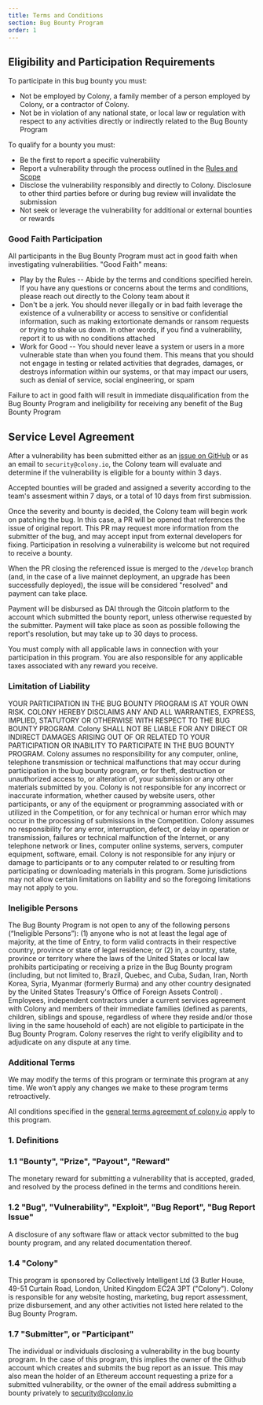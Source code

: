 ```yaml
---
title: Terms and Conditions
section: Bug Bounty Program
order: 1
---
```

## Eligibility and Participation Requirements

To participate in this bug bounty you must:

* Not be employed by Colony, a family member of a person employed by Colony, or a contractor of Colony.
* Not be in violation of any national state, or local law or regulation with respect to any activities directly or indirectly related to the Bug Bounty Program

To qualify for a bounty you must:
* Be the first to report a specific vulnerability
* Report a vulnerability through the process outlined in the [Rules and Scope](link)
* Disclose the vulnerability responsibly and directly to Colony. Disclosure to other third parties before or during bug review will invalidate the submission
* Not seek or leverage the vulnerability for additional or external bounties or rewards

### Good Faith Participation
All participants in the Bug Bounty Program must act in good faith when investigating vulnerabilities. "Good Faith" means:

* Play by the Rules -- Abide by the terms and conditions specified herein. If you have any questions or concerns about the terms and conditions, please reach out directly to the Colony team about it
* Don't be a jerk. You should never illegally or in bad faith leverage the existence of a vulnerability or access to sensitive or confidential information, such as making extortionate demands or ransom requests or trying to shake us down. In other words, if you find a vulnerability, report it to us with no conditions attached
* Work for Good --  You should never leave a system or users in a more vulnerable state than when you found them. This means that you should not engage in testing or related activities that degrades, damages, or destroys information within our systems, or that may impact our users, such as denial of service, social engineering, or spam

Failure to act in good faith will result in immediate disqualification from the Bug Bounty Program and ineligibility for receiving any benefit of the Bug Bounty Program

## Service Level Agreement

After a vulnerability has been submitted either as an [issue on GitHub](https://github.com/JoinColony/colonyNetwork/issues) or as an email to `security@colony.io`, the Colony team will evaluate and determine if the vulnerability is eligible for a bounty within 3 days.

Accepted bounties will be graded and assigned a severity according to the team's assesment within 7 days, or a total of 10 days from first submission.

Once the severity and bounty is decided, the Colony team will begin work on patching the bug. In this case, a PR will be opened that references the issue of original report. This PR may request more information from the submitter of the bug, and may accept input from external developers for fixing. Participation in resolving a vulnerability is welcome but not required to receive a bounty.

When the PR closing the referenced issue is merged to the `/develop` branch (and, in the case of a live mainnet deployment, an upgrade has been successfully deployed), the issue will be considered "resolved" and payment can take place.

Payment will be disbursed as DAI through the Gitcoin platform to the account which submitted the bounty report, unless otherwise requested by the submitter. Payment will take place as soon as possible following the report's resolution, but may take up to 30 days to process.

You must comply with all applicable laws in connection with your participation in this program. You are also responsible for any applicable taxes associated with any reward you receive.

### Limitation of Liability

YOUR PARTICIPATION IN THE BUG BOUNTY PROGRAM IS AT YOUR OWN RISK. COLONY HEREBY DISCLAIMS ANY AND ALL WARRANTIES, EXPRESS, IMPLIED, STATUTORY OR OTHERWISE WITH RESPECT TO THE BUG BOUNTY PROGRAM. Colony SHALL NOT BE LIABLE FOR ANY DIRECT OR INDIRECT DAMAGES ARISING OUT OF OR RELATED TO YOUR PARTICIPATION OR INABILITY TO PARTICIPATE IN THE BUG BOUNTY PROGRAM. Colony assumes no responsibility for any computer, online, telephone transmission or technical malfunctions that may occur during participation in the bug bounty program, or for theft, destruction or unauthorized access to, or alteration of, your submission or any other materials submitted by you. Colony is not responsible for any incorrect or inaccurate information, whether caused by website users, other participants, or any of the equipment or programming associated with or utilized in the Competition, or for any technical or human error which may occur in the processing of submissions in the Competition. Colony assumes no responsibility for any error, interruption, defect, or delay in operation or transmission, failures or technical malfunction of the Internet, or any telephone network or lines, computer online systems, servers, computer equipment, software, email. Colony is not responsible for any injury or damage to participants or to any computer related to or resulting from participating or downloading materials in this program. Some jurisdictions may not allow certain limitations on liability and so the foregoing limitations may not apply to you.

### Ineligible Persons

The Bug Bounty Program is not open to any of the following persons (“Ineligible Persons”): (1) anyone who is not at least the legal age of majority, at the time of Entry, to form valid contracts in their respective country, province or state of legal residence; or (2) in, a country, state, province or territory where the laws of the United States or local law prohibits participating or receiving a prize in the Bug Bounty program (including, but not limited to, Brazil, Quebec, and Cuba, Sudan, Iran, North Korea, Syria, Myanmar (formerly Burma) and any other country designated by the United States Treasury's Office of Foreign Assets Control) . Employees, independent contractors under a current services agreement with Colony and members of their immediate families (defined as parents, children, siblings and spouse, regardless of where they reside and/or those living in the same household of each) are not eligible to participate in the Bug Bounty Program. Colony reserves the right to verify eligibility and to adjudicate on any dispute at any time.

### Additional Terms

We may modify the terms of this program or terminate this program at any time. We won’t apply any changes we make to these program terms retroactively.

All conditions specified in the [general terms agreement of colony.io](https://colony.io/terms/) apply to this program.

### 1. Definitions

### 1.1 "Bounty", "Prize", "Payout", "Reward"
The monetary reward for submitting a vulnerability that is accepted, graded, and resolved by the process defined in the terms and conditions herein.

### 1.2 "Bug", "Vulnerability", "Exploit", "Bug Report", "Bug Report Issue"
A disclosure of any software flaw or attack vector submitted to the bug bounty program, and any related documentation thereof.

### 1.4 "Colony"
 This program is sponsored by Collectively Intelligent Ltd (3 Butler House, 49-51 Curtain Road, London, United Kingdom EC2A 3PT ("Colony"). Colony is responsible for any website hosting, marketing, bug report assessment, prize disbursement, and any other activities not listed here related to the Bug Bounty Program.

### 1.7 "Submitter", or "Participant"
The individual or individuals disclosing a vulnerability in the bug bounty program. In the case of this program, this implies the owner of the Github account which creates and submits the bug report as an issue. This may also mean the holder of an Ethereum account requesting a prize for a submitted vulnerability, or the owner of the email address submitting a bounty privately to security@colony.io
